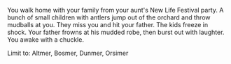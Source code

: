 You walk home with your family from your aunt's New Life Festival party. A bunch of small children with antlers jump out of the orchard and throw mudballs at you.
They miss you and hit your father. The kids freeze in shock. Your father frowns at his mudded robe, then burst out with laughter.
You awake with a chuckle.

Limit to: Altmer, Bosmer, Dunmer, Orsimer
